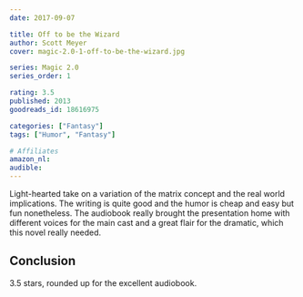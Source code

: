 ```yaml
---
date: 2017-09-07

title: Off to be the Wizard
author: Scott Meyer
cover: magic-2.0-1-off-to-be-the-wizard.jpg

series: Magic 2.0
series_order: 1

rating: 3.5
published: 2013
goodreads_id: 18616975

categories: ["Fantasy"]
tags: ["Humor", "Fantasy"]

# Affiliates
amazon_nl: 
audible: 
---
```


Light-hearted take on a variation of the matrix concept and the real world implications. The writing is quite good and the humor is cheap and easy but fun nonetheless. The audiobook really brought the presentation home with different voices for the main cast and a great flair for the dramatic, which this novel really needed.

<!--more-->

## Conclusion

3.5 stars, rounded up for the excellent audiobook.
